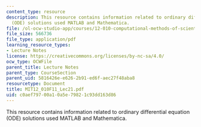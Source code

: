 ```yaml
---
content_type: resource
description: This resource contains information related to ordinary differential equation
  (ODE) solutions used MATLAB and Mathematica.
file: /ol-ocw-studio-app/courses/12-010-computational-methods-of-scientific-programming-fall-2011/c0aef79700a10a5e79821c93dd163d86_MIT12_010F11_Lec21.pdf
file_size: 566736
file_type: application/pdf
learning_resource_types:
- Lecture Notes
license: https://creativecommons.org/licenses/by-nc-sa/4.0/
ocw_type: OCWFile
parent_title: Lecture Notes
parent_type: CourseSection
parent_uid: 5816426e-e626-2b91-ed6f-aec27f48aba8
resourcetype: Document
title: MIT12_010F11_Lec21.pdf
uid: c0aef797-00a1-0a5e-7982-1c93dd163d86
---
```

This resource contains information related to ordinary differential equation (ODE) solutions used MATLAB and Mathematica.